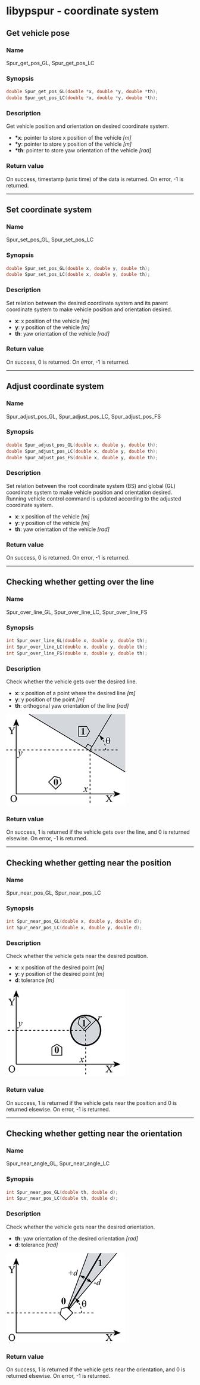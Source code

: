 # libypspur - coordinate system

## Get vehicle pose

### Name

Spur_get_pos_GL, Spur_get_pos_LC

### Synopsis

```c
double Spur_get_pos_GL(double *x, double *y, double *th);
double Spur_get_pos_LC(double *x, double *y, double *th);
```

### Description

Get vehicle position and orientation on desired coordinate system.

* **\*x**: pointer to store x position of the vehicle  _[m]_
* **\*y**: pointer to store y position of the vehicle _[m]_
* **\*th**: pointer to store yaw orientation of the vehicle _[rad]_

### Return value

On success, timestamp (unix time) of the data is returned. On error, -1 is returned.

***

## Set coordinate system

### Name

Spur_set_pos_GL, Spur_set_pos_LC

### Synopsis

```c
double Spur_set_pos_GL(double x, double y, double th);
double Spur_set_pos_LC(double x, double y, double th);
```

### Description

Set relation between the desired coordinate system and its parent coordinate system to make vehicle position and orientation desired.

* **x**: x position of the vehicle  _[m]_
* **y**: y position of the vehicle _[m]_
* **th**: yaw orientation of the vehicle _[rad]_

### Return value

On success, 0 is returned. On error, -1 is returned.

***

## Adjust coordinate system

### Name

Spur_adjust_pos_GL, Spur_adjust_pos_LC, Spur_adjust_pos_FS

### Synopsis

```c
double Spur_adjust_pos_GL(double x, double y, double th);
double Spur_adjust_pos_LC(double x, double y, double th);
double Spur_adjust_pos_FS(double x, double y, double th);
```

### Description

Set relation between the root coordinate system (BS) and global (GL) coordinate system to make vehicle position and orientation desired.
Running vehicle control command is updated according to the adjusted coordinate system.

* **x**: x position of the vehicle  _[m]_
* **y**: y position of the vehicle _[m]_
* **th**: yaw orientation of the vehicle _[rad]_

### Return value

On success, 0 is returned. On error, -1 is returned.

***

## Checking whether getting over the line

### Name

Spur_over_line_GL, Spur_over_line_LC, Spur_over_line_FS

### Synopsis

```c
int Spur_over_line_GL(double x, double y, double th);
int Spur_over_line_LC(double x, double y, double th);
int Spur_over_line_FS(double x, double y, double th);
```

### Description

Check whether the vehicle gets over the desired line.

* **x**: x position of a point where the desired line  _[m]_
* **y**: y position of the point _[m]_
* **th**: orthogonal yaw orientation of the line _[rad]_

![Parameters for checking whether getting over the line](https://github.com/openspur/yp-spur/raw/master/doc/images/commands/over_line.png)

### Return value

On success, 1 is returned if the vehicle gets over the line, and 0 is returned elsewise.
On error, -1 is returned.

***

## Checking whether getting near the position

### Name

Spur_near_pos_GL, Spur_near_pos_LC

### Synopsis

```c
int Spur_near_pos_GL(double x, double y, double d);
int Spur_near_pos_LC(double x, double y, double d);
```

### Description

Check whether the vehicle gets near the desired position.

* **x**: x position of the desired point _[m]_
* **y**: y position of the desired point _[m]_
* **d**: tolerance _[m]_

![Parameters for checking whether the vehicle gets near the desired position.](https://github.com/openspur/yp-spur/raw/master/doc/images/commands/near_pos.png)

### Return value

On success, 1 is returned if the vehicle gets near the position and 0 is returned elsewise.
On error, -1 is returned.

***

## Checking whether getting near the orientation

### Name

Spur_near_angle_GL, Spur_near_angle_LC

### Synopsis

```c
int Spur_near_pos_GL(double th, double d);
int Spur_near_pos_LC(double th, double d);
```

### Description

Check whether the vehicle gets near the desired orientation.

* **th**: yaw orientation of the desired orientation _[rad]_
* **d**: tolerance _[rad]_

![Parameters for checking whether the vehicle gets near the desired position.](https://github.com/openspur/yp-spur/raw/master/doc/images/commands/near_angle.png)

### Return value

On success, 1 is returned if the vehicle gets near the orientation, and 0 is returned elsewise.
On error, -1 is returned.
